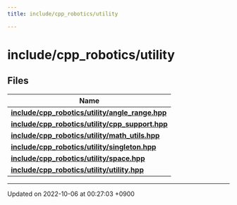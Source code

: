 ```yaml
---
title: include/cpp_robotics/utility

---
```


# include/cpp_robotics/utility



## Files

| Name           |
| -------------- |
| **[include/cpp_robotics/utility/angle_range.hpp](/cpp_robotics/doxybook/Files/angle__range_8hpp/#file-angle-range.hpp)**  |
| **[include/cpp_robotics/utility/cpp_support.hpp](/cpp_robotics/doxybook/Files/cpp__support_8hpp/#file-cpp-support.hpp)**  |
| **[include/cpp_robotics/utility/math_utils.hpp](/cpp_robotics/doxybook/Files/math__utils_8hpp/#file-math-utils.hpp)**  |
| **[include/cpp_robotics/utility/singleton.hpp](/cpp_robotics/doxybook/Files/singleton_8hpp/#file-singleton.hpp)**  |
| **[include/cpp_robotics/utility/space.hpp](/cpp_robotics/doxybook/Files/space_8hpp/#file-space.hpp)**  |
| **[include/cpp_robotics/utility/utility.hpp](/cpp_robotics/doxybook/Files/utility_8hpp/#file-utility.hpp)**  |






-------------------------------

Updated on 2022-10-06 at 00:27:03 +0900
